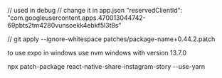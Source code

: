 // used in debug 
// change it in app.json
"reservedClientId": "com.googleusercontent.apps.470013044742-69pbts2tm4280vunsoekk4ebkf5l3t8s"

//
git apply --ignore-whitespace patches/package-name+0.44.2.patch


to use expo in windows use nvm windows with version 13.7.0


npx patch-package react-native-share-instagram-story --use-yarn